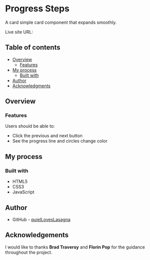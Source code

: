 # Progress Steps

A card simple card component that expands smoothly.

Live site URL: []()

## Table of contents

- [Overview](#overview)
  - [Features](#features)
- [My process](#my-process)
  - [Built with](#built-with)
- [Author](#author)
- [Acknowledgments](#acknowledgments)

## Overview

### Features

Users should be able to:

- Click the previous and next button
- See the progress line and circles change color

## My process

### Built with

- HTML5
- CSS3
- JavaScript

## Author

- GitHub - [quielLovesLasagna](https://github.com/quielLovesLasagna)

## Acknowledgements

I would like to thanks **Brad Traversy** and **Florin Pop** for the guidance throughout the project.
